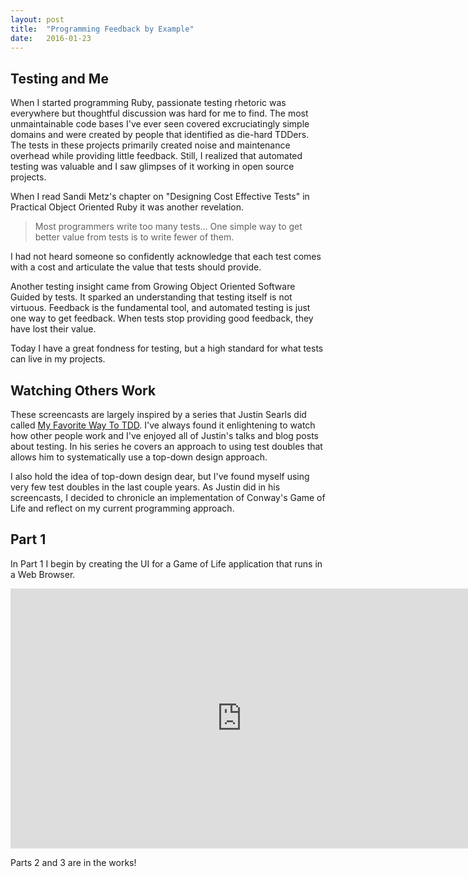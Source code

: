 ```yaml
---
layout: post
title:  "Programming Feedback by Example"
date:   2016-01-23
---
```


Testing and Me
--------------

When I started programming Ruby, passionate testing rhetoric was everywhere but
thoughtful discussion was hard for me to find. The most unmaintainable code
bases I've ever seen covered excruciatingly simple domains and were created by
people that identified as die-hard TDDers. The tests in these projects primarily
created noise and maintenance overhead while providing little feedback.  Still,
I realized that automated testing was valuable and I saw glimpses of it working
in open source projects.

When I read Sandi Metz's chapter on "Designing Cost Effective Tests" in
Practical Object Oriented Ruby it was another revelation.

> Most programmers write too many tests... One simple way to get better value
> from tests is to write fewer of them.

I had not heard someone so confidently acknowledge that each test comes with a
cost and articulate the value that tests should provide.

Another testing insight came from Growing Object Oriented Software Guided by
tests. It sparked an understanding that testing itself is not virtuous. Feedback
is the fundamental tool, and automated testing is just one way to get feedback.
When tests stop providing good feedback, they have lost their value.

Today I have a great fondness for testing, but a high standard for what tests
can live in my projects.

Watching Others Work
--------------------

These screencasts are largely inspired by a series that Justin Searls did called
[My Favorite Way To
TDD](http://blog.testdouble.com/posts/2015-09-10-how-i-use-test-doubles.html).
I've always found it enlightening to watch how other people work and I've
enjoyed all of Justin's talks and blog posts about testing. In his series he
covers an approach to using test doubles that allows him to systematically use a
top-down design approach.

I also hold the idea of top-down design dear, but I've found myself using very
few test doubles in the last couple years. As Justin did in his screencasts, I
decided to chronicle an implementation of Conway's Game of Life and reflect on
my current programming approach.

Part 1
------

In Part 1 I begin by creating the UI for a Game of Life application that runs in
a Web Browser.

<iframe src="https://player.vimeo.com/video/152833900" width="740" height="416" frameborder="0" webkitallowfullscreen mozallowfullscreen allowfullscreen></iframe>

Parts 2 and 3 are in the works!
